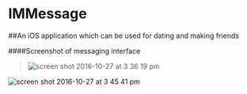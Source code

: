 # IMMessage
##An iOS application which can be used for dating and making friends

####Screenshot of messaging interface
>![screen shot 2016-10-27 at 3 36 19 pm](https://cloud.githubusercontent.com/assets/15522180/19752622/4d769e54-9c5b-11e6-8494-ec0c8ed1568e.png)


![screen shot 2016-10-27 at 3 45 41 pm](https://cloud.githubusercontent.com/assets/15522180/19752802/80efe5c8-9c5c-11e6-803f-fa1f7e4e99fa.png)
